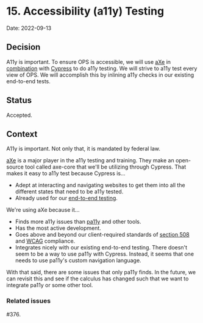 # 15. Accessibility (a11y) Testing

Date: 2022-09-13

## Decision

A11y is important.  To ensure OPS is accessible, we will use [aXe](https://github.com/dequelabs/axe-core) in
[combination](https://www.npmjs.com/package/cypress-axe) with [Cypress](https://www.cypress.io) to do a11y testing.
We will strive to a11y test every view of OPS.  We will accomplish this by inlining a11y checks in our existing
end-to-end tests.

## Status

Accepted.

## Context

A11y is important.  Not only that, it is mandated by federal law.

[aXe](https://www.deque.com/axe/) is a major player in the a11y testing and training.  They make an open-source tool
called axe-core that we'll be utilizing through Cypress.  That makes it easy to a11y test because Cypress is...

- Adept at interacting and navigating websites to get them into all the different states that need to be a11y tested.
- Already used for our [end-to-end testing](./014-use-cypress-for-testing.md).

We're using aXe because it...

- Finds more a11y issues than [pa11y](https://pa11y.org) and other tools.
- Has the most active development.
- Goes above and beyond our client-required standards of [section 508](https://www.section508.gov) and [WCAG](https://www.w3.org/TR/WCAG20/) compliance.
- Integrates nicely with our existing end-to-end testing.  There doesn't seem to be a way to use pa11y with Cypress.
  Instead, it seems that one needs to use pa11y's custom navigation language.

With that said, there are some issues that only pa11y finds.  In the future, we can revisit this and see if the calculus
has changed such that we want to integrate pa11y or some other tool.

### Related issues

#376.
